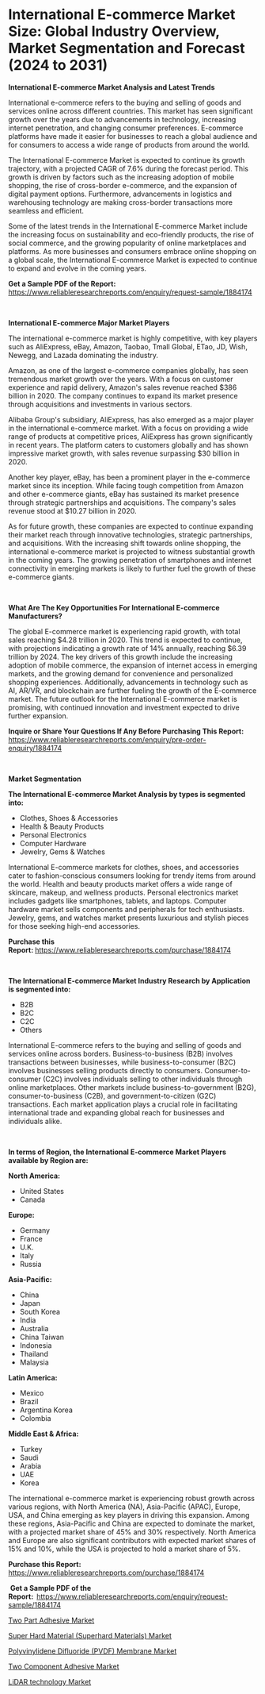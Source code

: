 <p><h1>International E-commerce Market Size: Global Industry Overview, Market Segmentation and Forecast (2024 to 2031)</h1></p><p><strong>International E-commerce Market Analysis and Latest Trends</strong></p>
<p><p>International e-commerce refers to the buying and selling of goods and services online across different countries. This market has seen significant growth over the years due to advancements in technology, increasing internet penetration, and changing consumer preferences. E-commerce platforms have made it easier for businesses to reach a global audience and for consumers to access a wide range of products from around the world.</p><p>The International E-commerce Market is expected to continue its growth trajectory, with a projected CAGR of 7.6% during the forecast period. This growth is driven by factors such as the increasing adoption of mobile shopping, the rise of cross-border e-commerce, and the expansion of digital payment options. Furthermore, advancements in logistics and warehousing technology are making cross-border transactions more seamless and efficient.</p><p>Some of the latest trends in the International E-commerce Market include the increasing focus on sustainability and eco-friendly products, the rise of social commerce, and the growing popularity of online marketplaces and platforms. As more businesses and consumers embrace online shopping on a global scale, the International E-commerce Market is expected to continue to expand and evolve in the coming years.</p></p>
<p><strong>Get a Sample PDF of the Report:&nbsp;</strong> <a href="https://www.reliableresearchreports.com/enquiry/request-sample/1884174">https://www.reliableresearchreports.com/enquiry/request-sample/1884174</a></p>
<p>&nbsp;</p>
<p><strong>International E-commerce Major Market Players</strong></p>
<p><p>The international e-commerce market is highly competitive, with key players such as AliExpress, eBay, Amazon, Taobao, Tmall Global, ETao, JD, Wish, Newegg, and Lazada dominating the industry. </p><p>Amazon, as one of the largest e-commerce companies globally, has seen tremendous market growth over the years. With a focus on customer experience and rapid delivery, Amazon's sales revenue reached $386 billion in 2020. The company continues to expand its market presence through acquisitions and investments in various sectors.</p><p>Alibaba Group's subsidiary, AliExpress, has also emerged as a major player in the international e-commerce market. With a focus on providing a wide range of products at competitive prices, AliExpress has grown significantly in recent years. The platform caters to customers globally and has shown impressive market growth, with sales revenue surpassing $30 billion in 2020.</p><p>Another key player, eBay, has been a prominent player in the e-commerce market since its inception. While facing tough competition from Amazon and other e-commerce giants, eBay has sustained its market presence through strategic partnerships and acquisitions. The company's sales revenue stood at $10.27 billion in 2020.</p><p>As for future growth, these companies are expected to continue expanding their market reach through innovative technologies, strategic partnerships, and acquisitions. With the increasing shift towards online shopping, the international e-commerce market is projected to witness substantial growth in the coming years. The growing penetration of smartphones and internet connectivity in emerging markets is likely to further fuel the growth of these e-commerce giants.</p></p>
<p>&nbsp;</p>
<p><strong>What Are The Key Opportunities For International E-commerce Manufacturers?</strong></p>
<p><p>The global E-commerce market is experiencing rapid growth, with total sales reaching $4.28 trillion in 2020. This trend is expected to continue, with projections indicating a growth rate of 14% annually, reaching $6.39 trillion by 2024. The key drivers of this growth include the increasing adoption of mobile commerce, the expansion of internet access in emerging markets, and the growing demand for convenience and personalized shopping experiences. Additionally, advancements in technology such as AI, AR/VR, and blockchain are further fueling the growth of the E-commerce market. The future outlook for the International E-commerce market is promising, with continued innovation and investment expected to drive further expansion.</p></p>
<p><strong>Inquire or Share Your Questions If Any Before Purchasing This Report:</strong> <a href="https://www.reliableresearchreports.com/enquiry/pre-order-enquiry/1884174">https://www.reliableresearchreports.com/enquiry/pre-order-enquiry/1884174</a></p>
<p>&nbsp;</p>
<p><strong>Market Segmentation</strong></p>
<p><strong>The International E-commerce Market Analysis by types is segmented into:</strong></p>
<p><ul><li>Clothes, Shoes & Accessories</li><li>Health & Beauty Products</li><li>Personal Electronics</li><li>Computer Hardware</li><li>Jewelry, Gems & Watches</li></ul></p>
<p><p>International E-commerce markets for clothes, shoes, and accessories cater to fashion-conscious consumers looking for trendy items from around the world. Health and beauty products market offers a wide range of skincare, makeup, and wellness products. Personal electronics market includes gadgets like smartphones, tablets, and laptops. Computer hardware market sells components and peripherals for tech enthusiasts. Jewelry, gems, and watches market presents luxurious and stylish pieces for those seeking high-end accessories.</p></p>
<p><strong>Purchase this Report:&nbsp;</strong><a href="https://www.reliableresearchreports.com/purchase/1884174">https://www.reliableresearchreports.com/purchase/1884174</a></p>
<p>&nbsp;</p>
<p><strong>The International E-commerce Market Industry Research by Application is segmented into:</strong></p>
<p><ul><li>B2B</li><li>B2C</li><li>C2C</li><li>Others</li></ul></p>
<p><p>International E-commerce refers to the buying and selling of goods and services online across borders. Business-to-business (B2B) involves transactions between businesses, while business-to-consumer (B2C) involves businesses selling products directly to consumers. Consumer-to-consumer (C2C) involves individuals selling to other individuals through online marketplaces. Other markets include business-to-government (B2G), consumer-to-business (C2B), and government-to-citizen (G2C) transactions. Each market application plays a crucial role in facilitating international trade and expanding global reach for businesses and individuals alike.</p></p>
<p>&nbsp;</p>
<p><strong>In terms of Region, the International E-commerce Market Players available by Region are:</strong></p>
<p>
    <p> <strong> North America: </strong>
        <ul>
            <li>United States</li>
            <li>Canada</li>
        </ul>
        </p> 
    <p> <strong> Europe: </strong>
        <ul>
            <li>Germany</li>
            <li>France</li>
            <li>U.K.</li>
            <li>Italy</li>
            <li>Russia</li>
        </ul>
        </p> 
    <p> <strong> Asia-Pacific: </strong>
        <ul>
            <li>China</li>
            <li>Japan</li>
            <li>South Korea</li>
            <li>India</li>
            <li>Australia</li>
            <li>China Taiwan</li>
            <li>Indonesia</li>
            <li>Thailand</li>
            <li>Malaysia</li>
        </ul>
        </p> 
    <p> <strong> Latin America: </strong>
        <ul>
            <li>Mexico</li>
            <li>Brazil</li>
            <li>Argentina Korea</li>
            <li>Colombia</li>
        </ul>
        </p> 
    <p> <strong> Middle East & Africa: </strong>
        <ul>
            <li>Turkey</li>
            <li>Saudi</li>
            <li>Arabia</li>
            <li>UAE</li>
            <li>Korea</li>
        </ul>
    </p>
    </p>
<p><p>The international e-commerce market is experiencing robust growth across various regions, with North America (NA), Asia-Pacific (APAC), Europe, USA, and China emerging as key players in driving this expansion. Among these regions, Asia-Pacific and China are expected to dominate the market, with a projected market share of 45% and 30% respectively. North America and Europe are also significant contributors with expected market shares of 15% and 10%, while the USA is projected to hold a market share of 5%.</p></p>
<p><strong>Purchase this Report: </strong><a href="https://www.reliableresearchreports.com/purchase/1884174">https://www.reliableresearchreports.com/purchase/1884174</a></p>
<p>&nbsp;<strong>Get a Sample PDF of the Report:&nbsp;&nbsp;</strong><a href="https://www.reliableresearchreports.com/enquiry/request-sample/1884174">https://www.reliableresearchreports.com/enquiry/request-sample/1884174</a></p>
<p><strong></strong></p>
<p><p><a href="https://view.publitas.com/reportprime-1/two-part-adhesive-market-research-report-unlocks-analysis-on-the-market-financial-status-market-size-and-market-revenue-upto-2031/">Two Part Adhesive Market</a></p><p><a href="https://extreme-scabiosa-c81.notion.site/Super-Hard-Material-Superhard-Materials-Market-Provides-a-Comprehensive-Analysis-Including-a-Macro-43701be216144467b38befc6beb66625">Super Hard Material (Superhard Materials) Market</a></p><p><a href="https://summer-dogwood-3e9.notion.site/Polyvinylidene-Difluoride-PVDF-Membrane-Market-Challenges-Opportunities-and-Growth-Drivers-and--dedabfd9985d459586dc05acbe3e6b41">Polyvinylidene Difluoride (PVDF) Membrane Market</a></p><p><a href="https://view.publitas.com/reportprime-1/two-component-adhesive-market-growth-market-trends-covid-19-impact-and-forecasts-for-period-from-2024-2031/">Two Component Adhesive Market</a></p><p><a href="https://metal-farmhouse-e95.notion.site/LiDAR-technology-Market-Size-Market-Share-and-Global-Market-Analysis-Report-2024-2031-1cf96185df78404ca1e5c347fc63605b">LiDAR technology Market</a></p></p>